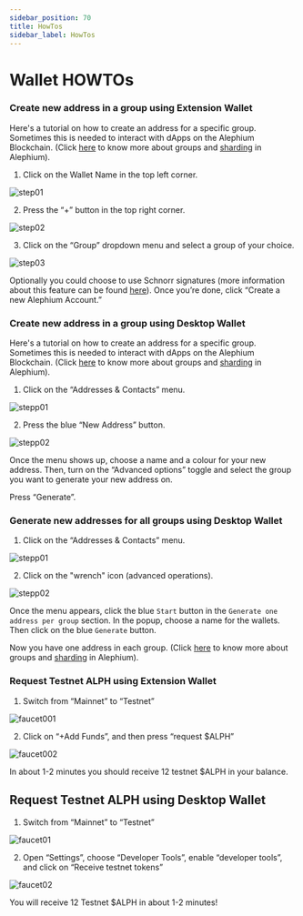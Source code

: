 ```yaml
---
sidebar_position: 70
title: HowTos
sidebar_label: HowTos
---
```


# Wallet HOWTOs

### Create new address in a group using Extension Wallet

Here's a tutorial on how to create an address for a specific group.
Sometimes this is needed to interact with dApps on the Alephium Blockchain. (Click [here](https://twitter.com/alephium/status/1681307477961482241) to know more about groups and [sharding](https://medium.com/@alephium/an-introduction-to-blockflow-alephiums-sharding-algorithm-bbbf318c3402) in Alephium).

1. Click on the Wallet Name in the top left corner.

![step01](https://github.com/alephium/docs/assets/88235023/8c169719-ebe5-4556-a967-ffae987bc4c3)

2. Press the “+” button in the top right corner.

![step02](https://github.com/alephium/docs/assets/88235023/a84a7019-d8b2-4045-9133-f10a115e3512)

3. Click on the “Group” dropdown menu and select a group of your choice.

![step03](https://github.com/alephium/docs/assets/88235023/f3192c1e-9cf8-432b-9283-784c97ea3108)

Optionally you could choose to use Schnorr signatures (more information about this feature can be found [here](https://twitter.com/alephium/status/1648310494661595137)). Once you’re done, click “Create a new Alephium Account.”

### Create new address in a group using Desktop Wallet

Here's a tutorial on how to create an address for a specific group.
Sometimes this is needed to interact with dApps on the Alephium Blockchain. (Click [here](https://twitter.com/alephium/status/1681307477961482241) to know more about groups and [sharding](https://medium.com/@alephium/an-introduction-to-blockflow-alephiums-sharding-algorithm-bbbf318c3402) in Alephium).

1. Click on the “Addresses & Contacts” menu.

![stepp01](https://github.com/alephium/docs/assets/88235023/fa500925-2282-4cbb-a4fe-8287f156fd05)

2. Press the blue “New Address” button.

![stepp02](https://github.com/alephium/docs/assets/88235023/57595a9a-1588-43ff-a7cc-8d57b08e108f)

Once the menu shows up, choose a name and a colour for your new address. Then, turn on the “Advanced options” toggle and select the group you want to generate your new address on.

Press “Generate”.

### Generate new addresses for all groups using Desktop Wallet

1. Click on the “Addresses & Contacts” menu.

![stepp01](https://github.com/alephium/docs/assets/88235023/fa500925-2282-4cbb-a4fe-8287f156fd05)

2. Click on the "wrench" icon (advanced operations).

![stepp02](https://github.com/alephium/docs/assets/88235023/19999aec-b9dc-4b40-bb7b-3ee8dfab49cf)

Once the menu appears, click the blue `Start` button in the `Generate one address per group` section. In the popup, choose a name for the wallets. Then click on the blue `Generate` button.

Now you have one address in each group. (Click [here](https://twitter.com/alephium/status/1681307477961482241) to know more about groups and [sharding](https://medium.com/@alephium/an-introduction-to-blockflow-alephiums-sharding-algorithm-bbbf318c3402) in Alephium).

### Request Testnet ALPH using Extension Wallet

1. Switch from “Mainnet” to “Testnet”

![faucet001](https://github.com/alephium/docs/assets/88235023/2c83938e-d91a-4f64-9aa9-5ff275a77fd2)

2. Click on “+Add Funds”, and then press “request $ALPH”

![faucet002](https://github.com/alephium/docs/assets/88235023/85c4403d-1281-4005-b8dc-e1704b60c508)

In about 1-2 minutes you should receive 12 testnet $ALPH in your balance.

## Request Testnet ALPH using Desktop Wallet

1. Switch from “Mainnet” to “Testnet”

![faucet01](https://github.com/alephium/docs/assets/88235023/b0c6dcc1-3e21-4dac-92fc-2f371ef9d513)

2. Open “Settings”, choose “Developer Tools”, enable “developer tools”, and click on “Receive testnet tokens”

![faucet02](https://github.com/alephium/docs/assets/88235023/d8ba431b-f556-4734-afe3-faef821822c4)

You will receive 12 Testnet $ALPH in about 1-2 minutes!
